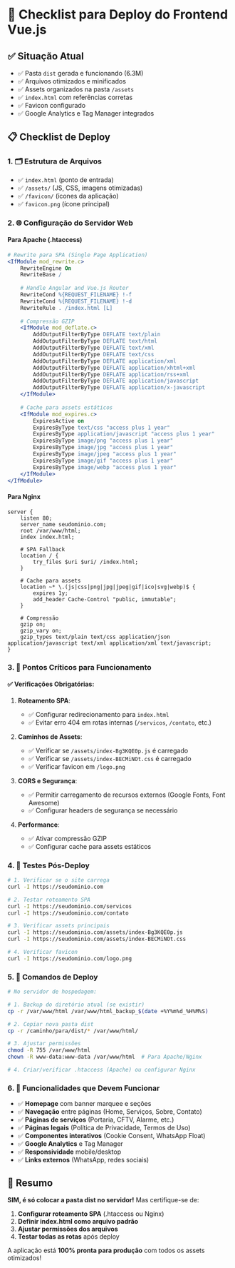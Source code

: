 # 🚀 Checklist para Deploy do Frontend Vue.js

## ✅ **Situação Atual**
- ✅ Pasta `dist` gerada e funcionando (6.3M)
- ✅ Arquivos otimizados e minificados
- ✅ Assets organizados na pasta `/assets`
- ✅ `index.html` com referências corretas
- ✅ Favicon configurado
- ✅ Google Analytics e Tag Manager integrados

## 📋 **Checklist de Deploy**

### 1. 🗂️ **Estrutura de Arquivos**
- ✅ `index.html` (ponto de entrada)
- ✅ `/assets/` (JS, CSS, imagens otimizadas)
- ✅ `/favicon/` (ícones da aplicação)
- ✅ `favicon.png` (ícone principal)

### 2. 🌐 **Configuração do Servidor Web**

#### **Para Apache (.htaccess)**
```apache
# Rewrite para SPA (Single Page Application)
<IfModule mod_rewrite.c>
    RewriteEngine On
    RewriteBase /
    
    # Handle Angular and Vue.js Router
    RewriteCond %{REQUEST_FILENAME} !-f
    RewriteCond %{REQUEST_FILENAME} !-d
    RewriteRule . /index.html [L]
    
    # Compressão GZIP
    <IfModule mod_deflate.c>
        AddOutputFilterByType DEFLATE text/plain
        AddOutputFilterByType DEFLATE text/html
        AddOutputFilterByType DEFLATE text/xml
        AddOutputFilterByType DEFLATE text/css
        AddOutputFilterByType DEFLATE application/xml
        AddOutputFilterByType DEFLATE application/xhtml+xml
        AddOutputFilterByType DEFLATE application/rss+xml
        AddOutputFilterByType DEFLATE application/javascript
        AddOutputFilterByType DEFLATE application/x-javascript
    </IfModule>
    
    # Cache para assets estáticos
    <IfModule mod_expires.c>
        ExpiresActive on
        ExpiresByType text/css "access plus 1 year"
        ExpiresByType application/javascript "access plus 1 year"
        ExpiresByType image/png "access plus 1 year"
        ExpiresByType image/jpg "access plus 1 year"
        ExpiresByType image/jpeg "access plus 1 year"
        ExpiresByType image/gif "access plus 1 year"
        ExpiresByType image/webp "access plus 1 year"
    </IfModule>
</IfModule>
```

#### **Para Nginx**
```nginx
server {
    listen 80;
    server_name seudominio.com;
    root /var/www/html;
    index index.html;
    
    # SPA Fallback
    location / {
        try_files $uri $uri/ /index.html;
    }
    
    # Cache para assets
    location ~* \.(js|css|png|jpg|jpeg|gif|ico|svg|webp)$ {
        expires 1y;
        add_header Cache-Control "public, immutable";
    }
    
    # Compressão
    gzip on;
    gzip_vary on;
    gzip_types text/plain text/css application/json application/javascript text/xml application/xml text/javascript;
}
```

### 3. 🎯 **Pontos Críticos para Funcionamento**

#### **✅ Verificações Obrigatórias:**

1. **Roteamento SPA**: 
   - ✅ Configurar redirecionamento para `index.html`
   - ✅ Evitar erro 404 em rotas internas (`/servicos`, `/contato`, etc.)

2. **Caminhos de Assets**:
   - ✅ Verificar se `/assets/index-Bg3KQE0p.js` é carregado
   - ✅ Verificar se `/assets/index-BECMiNOt.css` é carregado
   - ✅ Verificar favicon em `/logo.png`

3. **CORS e Segurança**:
   - ✅ Permitir carregamento de recursos externos (Google Fonts, Font Awesome)
   - ✅ Configurar headers de segurança se necessário

4. **Performance**:
   - ✅ Ativar compressão GZIP
   - ✅ Configurar cache para assets estáticos

### 4. 🧪 **Testes Pós-Deploy**

```bash
# 1. Verificar se o site carrega
curl -I https://seudominio.com

# 2. Testar roteamento SPA
curl -I https://seudominio.com/servicos
curl -I https://seudominio.com/contato

# 3. Verificar assets principais
curl -I https://seudominio.com/assets/index-Bg3KQE0p.js
curl -I https://seudominio.com/assets/index-BECMiNOt.css

# 4. Verificar favicon
curl -I https://seudominio.com/logo.png
```

### 5. 🔧 **Comandos de Deploy**

```bash
# No servidor de hospedagem:

# 1. Backup do diretório atual (se existir)
cp -r /var/www/html /var/www/html_backup_$(date +%Y%m%d_%H%M%S)

# 2. Copiar nova pasta dist
cp -r /caminho/para/dist/* /var/www/html/

# 3. Ajustar permissões
chmod -R 755 /var/www/html
chown -R www-data:www-data /var/www/html  # Para Apache/Nginx

# 4. Criar/verificar .htaccess (Apache) ou configurar Nginx
```

### 6. 📱 **Funcionalidades que Devem Funcionar**

- ✅ **Homepage** com banner marquee e seções
- ✅ **Navegação** entre páginas (Home, Serviços, Sobre, Contato)
- ✅ **Páginas de serviços** (Portaria, CFTV, Alarme, etc.)
- ✅ **Páginas legais** (Política de Privacidade, Termos de Uso)
- ✅ **Componentes interativos** (Cookie Consent, WhatsApp Float)
- ✅ **Google Analytics** e Tag Manager
- ✅ **Responsividade** mobile/desktop
- ✅ **Links externos** (WhatsApp, redes sociais)

## 🎉 **Resumo**

**SIM, é só colocar a pasta dist no servidor!** Mas certifique-se de:

1. **Configurar roteamento SPA** (.htaccess ou Nginx)
2. **Definir index.html como arquivo padrão**
3. **Ajustar permissões dos arquivos**
4. **Testar todas as rotas** após deploy

A aplicação está **100% pronta para produção** com todos os assets otimizados!
